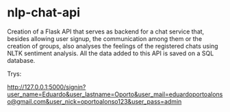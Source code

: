 # nlp-chat-api
Creation of a Flask API that serves as backend for a chat service that, besides allowing user signup, the communication among them or the creation of groups, also analyses the feelings of the registered chats using NLTK sentiment analysis. All the data added to this API is saved on a SQL database.


Trys:

http://127.0.0.1:5000/signin?user_name=Eduardo&user_lastname=Oporto&user_mail=eduardoportoalonso@gmail.com&user_nick=oportoalonso123&user_pass=admin

